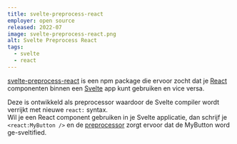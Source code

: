 ```yaml
---
title: svelte-preprocess-react
employer: open source
released: 2022-07
image: svelte-preprocess-react.png
alt: Svelte Preprocess React
tags:
  - svelte
  - react
---
```


[svelte-preprocess-react](https://www.npmjs.com/package/svelte-preprocess-react) is een npm package die ervoor zocht dat je [React](https://react.org/) componenten binnen een [Svelte](https://svelte.dev/) app kunt gebruiken en vice versa.

Deze is ontwikkeld als preprocessor waardoor de Svelte compiler wordt verrijkt met nieuwe `react:` syntax.  
Wil je een React component gebruiken in je Svelte applicatie, dan schrijf je `<react:MyButton />` en de [preprocessor](https://svelte.dev/docs#compile-time-svelte-preprocess) zorgt ervoor dat de MyButton word ge-sveltified.
